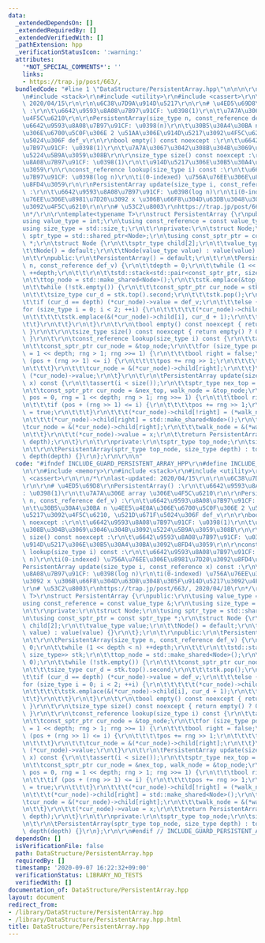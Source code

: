 ```yaml
---
data:
  _extendedDependsOn: []
  _extendedRequiredBy: []
  _extendedVerifiedWith: []
  _pathExtension: hpp
  _verificationStatusIcon: ':warning:'
  attributes:
    '*NOT_SPECIAL_COMMENTS*': ''
    links:
    - https://trap.jp/post/663/,
  bundledCode: "#line 1 \"DataStructure/PersistentArray.hpp\"\n\n\n\r\n#include <memory>\r\
    \n#include <stack>\r\n#include <utility>\r\n#include <cassert>\r\n\r\n/*\r\nlast-updated:\
    \ 2020/04/15\r\n\r\n\u6C38\u7D9A\u914D\u5217\r\n\r\n# \u4ED5\u69D8\r\nPersistentArray()\
    \ :\r\n\t\u6642\u9593\u8A08\u7B97\u91CF: \u0398(1)\r\n\t\u7A7A\u306E array \u306E\
    \u4F5C\u6210\r\n\r\nPersistentArray(size_type n, const_reference def_v) :\r\n\t\
    \u6642\u9593\u8A08\u7B97\u91CF: \u0398(n)\r\n\t\u30B5\u30A4\u30BA n \u4EE5\u4E0A\
    \u306E\u6700\u5C0F\u306E 2 \u51AA\u306E\u914D\u5217\u3092\u4F5C\u6210, \u521D\u671F\
    \u5024\u306F def_v\r\n\r\nbool empty() const noexcept :\r\n\t\u6642\u9593\u8A08\
    \u7B97\u91CF: \u0398(1)\r\n\t\u7A7A\u3067\u3042\u308B\u304B\u3069\u3046\u304B\u3092\
    \u5224\u5B9A\u3059\u308B\r\n\r\nsize_type size() const noexcept :\r\n\t\u6642\u9593\
    \u8A08\u7B97\u91CF: \u0398(1)\r\n\t\u914D\u5217\u306E\u30B5\u30A4\u30BA\u3092\u8FD4\
    \u3059\r\n\r\nconst_reference lookup(size_type i) const :\r\n\t\u6642\u9593\u8A08\
    \u7B97\u91CF: \u0398(log n)\r\n\ti(0-indexed) \u756A\u76EE\u306E\u8981\u7D20\u3092\
    \u8FD4\u3059\r\n\r\nPersistentArray update(size_type i, const_reference x) const\
    \ :\r\n\t\u6642\u9593\u8A08\u7B97\u91CF: \u0398(log n)\r\n\ti(0-indexed) \u756A\
    \u76EE\u306E\u8981\u7D20\u3092 x \u306B\u66F8\u304D\u63DB\u3048\u305F\u914D\u5217\
    \u3092\u4F5C\u6210\r\n\r\n# \u53C2\u8003\r\nhttps://trap.jp/post/663/, 2020/04/10\r\
    \n*/\r\n\r\ntemplate<typename T>\r\nstruct PersistentArray {\r\npublic:\r\n\t\
    using value_type = int;\r\n\tusing const_reference = const value_type &;\r\n\t\
    using size_type = std::size_t;\r\n\t\r\nprivate:\r\n\tstruct Node;\r\n\tusing\
    \ sptr_type = std::shared_ptr<Node>;\r\n\tusing const_sptr_ptr = const sptr_type\
    \ *;\r\n\tstruct Node {\r\n\t\tsptr_type child[2];\r\n\t\tvalue_type value;\r\n\
    \t\tNode() = default;\r\n\t\tNode(value_type value) : value(value) {}\r\n\t};\r\
    \n\t\r\npublic:\r\n\tPersistentArray() = default;\r\n\t\r\n\tPersistentArray(size_type\
    \ n, const_reference def_v) {\r\n\t\tdepth = 0;\r\n\t\twhile (1 << depth < n)\
    \ ++depth;\r\n\t\t\r\n\t\tstd::stack<std::pair<const_sptr_ptr, size_type>> stk;\r\
    \n\t\ttop_node = std::make_shared<Node>();\r\n\t\tstk.emplace(&top_node, 0);\r\
    \n\t\twhile (!stk.empty()) {\r\n\t\t\tconst_sptr_ptr cur_node = stk.top().first;\r\
    \n\t\t\tsize_type cur_d = stk.top().second;\r\n\t\t\tstk.pop();\r\n\t\t\t\r\n\t\
    \t\tif (cur_d == depth) (*cur_node)->value = def_v;\r\n\t\t\telse {\r\n\t\t\t\t\
    for (size_type i = 0; i < 2; ++i) {\r\n\t\t\t\t\t(*cur_node)->child[i] = std::make_shared<Node>();\r\
    \n\t\t\t\t\tstk.emplace(&(*cur_node)->child[i], cur_d + 1);\r\n\t\t\t\t}\r\n\t\
    \t\t}\r\n\t\t}\r\n\t}\r\n\t\r\n\tbool empty() const noexcept { return !static_cast<bool>(top_node);\
    \ }\r\n\t\r\n\tsize_type size() const noexcept { return empty() ? 0 : 1 << depth;\
    \ }\r\n\t\r\n\tconst_reference lookup(size_type i) const {\r\n\t\tassert(i < size());\r\
    \n\t\tconst_sptr_ptr cur_node = &top_node;\r\n\t\tfor (size_type pos = 0, rng\
    \ = 1 << depth; rng > 1; rng >>= 1) {\r\n\t\t\tbool right = false;\r\n\t\t\tif\
    \ (pos + (rng >> 1) <= i) {\r\n\t\t\t\tpos += rng >> 1;\r\n\t\t\t\tright = true;\r\
    \n\t\t\t}\r\n\t\t\tcur_node = &(*cur_node)->child[right];\r\n\t\t}\r\n\t\treturn\
    \ (*cur_node)->value;\r\n\t}\r\n\t\r\n\tPersistentArray update(size_type i, const_reference\
    \ x) const {\r\n\t\tassert(i < size());\r\n\t\tsptr_type nex_top = std::make_shared<Node>();\r\
    \n\t\tconst_sptr_ptr cur_node = &nex_top, walk_node = &top_node;\r\n\t\tfor (size_type\
    \ pos = 0, rng = 1 << depth; rng > 1; rng >>= 1) {\r\n\t\t\tbool right = false;\r\
    \n\t\t\tif (pos + (rng >> 1) <= i) {\r\n\t\t\t\tpos += rng >> 1;\r\n\t\t\t\tright\
    \ = true;\r\n\t\t\t}\r\n\t\t\t(*cur_node)->child[!right] = (*walk_node)->child[!right];\r\
    \n\t\t\t(*cur_node)->child[right] = std::make_shared<Node>();\r\n\t\t\t\r\n\t\t\
    \tcur_node = &(*cur_node)->child[right];\r\n\t\t\twalk_node = &(*walk_node)->child[right];\r\
    \n\t\t}\r\n\t\t(*cur_node)->value = x;\r\n\t\treturn PersistentArray(nex_top,\
    \ depth);\r\n\t}\r\n\t\r\nprivate:\r\n\tsptr_type top_node;\r\n\tsize_type depth;\r\
    \n\t\r\n\tPersistentArray(sptr_type top_node, size_type depth) : top_node(top_node),\
    \ depth(depth) {}\r\n};\r\n\r\n\n"
  code: "#ifndef INCLUDE_GUARD_PERSISTENT_ARRAY_HPP\r\n#define INCLUDE_GUARD_PERSISTENT_ARRAY_HPP\r\
    \n\r\n#include <memory>\r\n#include <stack>\r\n#include <utility>\r\n#include\
    \ <cassert>\r\n\r\n/*\r\nlast-updated: 2020/04/15\r\n\r\n\u6C38\u7D9A\u914D\u5217\
    \r\n\r\n# \u4ED5\u69D8\r\nPersistentArray() :\r\n\t\u6642\u9593\u8A08\u7B97\u91CF\
    : \u0398(1)\r\n\t\u7A7A\u306E array \u306E\u4F5C\u6210\r\n\r\nPersistentArray(size_type\
    \ n, const_reference def_v) :\r\n\t\u6642\u9593\u8A08\u7B97\u91CF: \u0398(n)\r\
    \n\t\u30B5\u30A4\u30BA n \u4EE5\u4E0A\u306E\u6700\u5C0F\u306E 2 \u51AA\u306E\u914D\
    \u5217\u3092\u4F5C\u6210, \u521D\u671F\u5024\u306F def_v\r\n\r\nbool empty() const\
    \ noexcept :\r\n\t\u6642\u9593\u8A08\u7B97\u91CF: \u0398(1)\r\n\t\u7A7A\u3067\u3042\
    \u308B\u304B\u3069\u3046\u304B\u3092\u5224\u5B9A\u3059\u308B\r\n\r\nsize_type\
    \ size() const noexcept :\r\n\t\u6642\u9593\u8A08\u7B97\u91CF: \u0398(1)\r\n\t\
    \u914D\u5217\u306E\u30B5\u30A4\u30BA\u3092\u8FD4\u3059\r\n\r\nconst_reference\
    \ lookup(size_type i) const :\r\n\t\u6642\u9593\u8A08\u7B97\u91CF: \u0398(log\
    \ n)\r\n\ti(0-indexed) \u756A\u76EE\u306E\u8981\u7D20\u3092\u8FD4\u3059\r\n\r\n\
    PersistentArray update(size_type i, const_reference x) const :\r\n\t\u6642\u9593\
    \u8A08\u7B97\u91CF: \u0398(log n)\r\n\ti(0-indexed) \u756A\u76EE\u306E\u8981\u7D20\
    \u3092 x \u306B\u66F8\u304D\u63DB\u3048\u305F\u914D\u5217\u3092\u4F5C\u6210\r\n\
    \r\n# \u53C2\u8003\r\nhttps://trap.jp/post/663/, 2020/04/10\r\n*/\r\n\r\ntemplate<typename\
    \ T>\r\nstruct PersistentArray {\r\npublic:\r\n\tusing value_type = int;\r\n\t\
    using const_reference = const value_type &;\r\n\tusing size_type = std::size_t;\r\
    \n\t\r\nprivate:\r\n\tstruct Node;\r\n\tusing sptr_type = std::shared_ptr<Node>;\r\
    \n\tusing const_sptr_ptr = const sptr_type *;\r\n\tstruct Node {\r\n\t\tsptr_type\
    \ child[2];\r\n\t\tvalue_type value;\r\n\t\tNode() = default;\r\n\t\tNode(value_type\
    \ value) : value(value) {}\r\n\t};\r\n\t\r\npublic:\r\n\tPersistentArray() = default;\r\
    \n\t\r\n\tPersistentArray(size_type n, const_reference def_v) {\r\n\t\tdepth =\
    \ 0;\r\n\t\twhile (1 << depth < n) ++depth;\r\n\t\t\r\n\t\tstd::stack<std::pair<const_sptr_ptr,\
    \ size_type>> stk;\r\n\t\ttop_node = std::make_shared<Node>();\r\n\t\tstk.emplace(&top_node,\
    \ 0);\r\n\t\twhile (!stk.empty()) {\r\n\t\t\tconst_sptr_ptr cur_node = stk.top().first;\r\
    \n\t\t\tsize_type cur_d = stk.top().second;\r\n\t\t\tstk.pop();\r\n\t\t\t\r\n\t\
    \t\tif (cur_d == depth) (*cur_node)->value = def_v;\r\n\t\t\telse {\r\n\t\t\t\t\
    for (size_type i = 0; i < 2; ++i) {\r\n\t\t\t\t\t(*cur_node)->child[i] = std::make_shared<Node>();\r\
    \n\t\t\t\t\tstk.emplace(&(*cur_node)->child[i], cur_d + 1);\r\n\t\t\t\t}\r\n\t\
    \t\t}\r\n\t\t}\r\n\t}\r\n\t\r\n\tbool empty() const noexcept { return !static_cast<bool>(top_node);\
    \ }\r\n\t\r\n\tsize_type size() const noexcept { return empty() ? 0 : 1 << depth;\
    \ }\r\n\t\r\n\tconst_reference lookup(size_type i) const {\r\n\t\tassert(i < size());\r\
    \n\t\tconst_sptr_ptr cur_node = &top_node;\r\n\t\tfor (size_type pos = 0, rng\
    \ = 1 << depth; rng > 1; rng >>= 1) {\r\n\t\t\tbool right = false;\r\n\t\t\tif\
    \ (pos + (rng >> 1) <= i) {\r\n\t\t\t\tpos += rng >> 1;\r\n\t\t\t\tright = true;\r\
    \n\t\t\t}\r\n\t\t\tcur_node = &(*cur_node)->child[right];\r\n\t\t}\r\n\t\treturn\
    \ (*cur_node)->value;\r\n\t}\r\n\t\r\n\tPersistentArray update(size_type i, const_reference\
    \ x) const {\r\n\t\tassert(i < size());\r\n\t\tsptr_type nex_top = std::make_shared<Node>();\r\
    \n\t\tconst_sptr_ptr cur_node = &nex_top, walk_node = &top_node;\r\n\t\tfor (size_type\
    \ pos = 0, rng = 1 << depth; rng > 1; rng >>= 1) {\r\n\t\t\tbool right = false;\r\
    \n\t\t\tif (pos + (rng >> 1) <= i) {\r\n\t\t\t\tpos += rng >> 1;\r\n\t\t\t\tright\
    \ = true;\r\n\t\t\t}\r\n\t\t\t(*cur_node)->child[!right] = (*walk_node)->child[!right];\r\
    \n\t\t\t(*cur_node)->child[right] = std::make_shared<Node>();\r\n\t\t\t\r\n\t\t\
    \tcur_node = &(*cur_node)->child[right];\r\n\t\t\twalk_node = &(*walk_node)->child[right];\r\
    \n\t\t}\r\n\t\t(*cur_node)->value = x;\r\n\t\treturn PersistentArray(nex_top,\
    \ depth);\r\n\t}\r\n\t\r\nprivate:\r\n\tsptr_type top_node;\r\n\tsize_type depth;\r\
    \n\t\r\n\tPersistentArray(sptr_type top_node, size_type depth) : top_node(top_node),\
    \ depth(depth) {}\r\n};\r\n\r\n#endif // INCLUDE_GUARD_PERSISTENT_ARRAY_HPP"
  dependsOn: []
  isVerificationFile: false
  path: DataStructure/PersistentArray.hpp
  requiredBy: []
  timestamp: '2020-09-07 16:22:32+09:00'
  verificationStatus: LIBRARY_NO_TESTS
  verifiedWith: []
documentation_of: DataStructure/PersistentArray.hpp
layout: document
redirect_from:
- /library/DataStructure/PersistentArray.hpp
- /library/DataStructure/PersistentArray.hpp.html
title: DataStructure/PersistentArray.hpp
---
```

